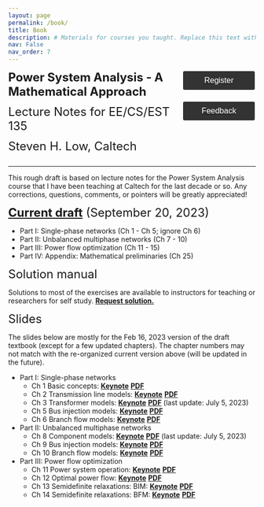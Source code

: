 ```yaml
---
layout: page
permalink: /book/
title: Book
description: # Materials for courses you taught. Replace this text with your description.
nav: False
nav_order: 7
---
```

<style>
    .styled-button {
        display: block;
        width: 150px; /* Fixed width */
        padding: 10px 20px;
        background-color: #333; /* Dark gray background */
        color: white; /* White text */
        text-align: center;
        text-decoration: none;
        font-size: 16px;
        border-radius: 5px;
        border: 2px solid white; /* White border */
        cursor: pointer;
        transition: background-color 0.3s, color 0.3s; /* Smooth transition */
        margin-bottom: 20px; /* Margin between buttons */
    }

    /* Button hover effect */
    .styled-button:hover {
        background-color: white; /* White background on hover */
        color: black; /* Black text on hover */
    }
</style>
<div id="container" style="display: flex; justify-content: space-between; align-items: flex-start; text-align: left;">
    <div id="content" style="flex: 1;">
        <div id="jump1" style="margin-bottom: 12px;">
            <font size='5.5' id="OPF"><b>Power System Analysis - A Mathematical Approach</b></font>
        </div>
        <div id="jump2" style="margin-bottom: 12px;">
            <font size='5.5' id="OPF">Lecture Notes for EE/CS/EST 135</font>
        </div>
        <div id="jump3" style="margin-bottom: 12px;">
            <font size='5.5' id="OPF">Steven H. Low, Caltech</font>
        </div>
    </div>
    <div id="buttons" style="flex: 0; display: flex; flex-direction: column; align-items: center;">
        <a href="https://form.jotform.com/221144847455155" target="_blank">
        <button class="styled-button">Register</button>
        </a>
        <a href="https://form.jotform.com/220081838982159" target="_blank">
        <button class="styled-button">Feedback</button>
        </a>
    </div>
</div>
<hr>

This rough draft is based on lecture notes for the Power System Analysis course that I have been teaching at Caltech for the last decade or so. Any corrections, questions, comments, or pointers will be greatly appreciated!

<div id="jump1" style="margin-bottom: 12px;"><font size='5.5' id = "OPF"><a target = "_blank" href='../assets/pdf/Low-201909-ee135Notes-Ch1toCh15AppNoSol-20230920.pdf'><b>Current draft</b></a> (September 20, 2023)</font></div>

- Part I: Single-phase networks (Ch 1 - Ch 5; ignore Ch 6)
- Part II: Unbalanced multiphase networks (Ch 7 - 10)
- Part III: Power flow optimization (Ch 11 - 15)
- Part IV: Appendix: Mathematical preliminaries (Ch 25)

<div id="jump1" style="margin-bottom: 12px;"><font size='5.5' id = "OPF">Solution manual</font></div>

Solutions to most of the exercises are available to instructors for teaching or researchers for self study.  <a target = "_blank" href='https://form.jotform.com/230617373015146'><b>Request solution.</b></a>

<div id="jump1" style="margin-bottom: 12px;"><font size='5.5' id = "OPF">Slides</font></div>

The slides below are mostly for the Feb 16, 2023 version of the draft textbook (except for a few updated chapters).  The chapter numbers may not match with the re-organized current version above (will be updated in the future).

- Part I: Single-phase networks
    - Ch 1 Basic concepts: <a target = "_blank" href='../assets/keynotes/Low-Ch1-BasicConcepts-202109.key'><b>Keynote</b></a>  <a target = "_blank" href='../assets/book/Low-Ch1-BasicConcepts-202209.pdf'><b>PDF</b></a> 
    - Ch 2 Transmission line models: <a target = "_blank" href='../assets/keynotes/Low-Ch2-LineModels-202109.key'><b>Keynote</b></a>  <a target = "_blank" href='../assets/book/Low-Ch2-LineModels-202109.pdf'><b>PDF</b></a> 
    - Ch 3 Transformer models: <a target = "_blank" href='../assets/keynotes/Low-Ch3-Transformers-202109.key'><b>Keynote</b></a>  <a target = "_blank" href='../assets/book/Low-Ch3-Transformers-202307.pdf'><b>PDF</b></a>  (last update: July 5, 2023)
    - Ch 5 Bus injection models: <a target = "_blank" href='../assets/keynotes/Low-Ch5-BIM-202109.key'><b>Keynote</b></a>  <a target = "_blank" href='../assets/book/Low-Ch5-BIM-202210.pdf'><b>PDF</b></a> 
    - Ch 6 Branch flow models: <a target = "_blank" href='../assets/keynotes/Low-Ch6-BFM-202109.key'><b>Keynote</b></a>  <a target = "_blank" href='../assets/book/Low-Ch6-BFM-202211.pdf'><b>PDF</b></a> 
- Part II: Unbalanced multiphase networks
    - Ch 8 Component models: <a target = "_blank" href='../assets/keynotes/Low-Ch8-Unbalanced-Components-202208.key'><b>Keynote</b></a>  <a target = "_blank" href='../assets/book/Low-Ch8-Unbalanced-Components-202307.pdf'><b>PDF</b></a>  (last update: July 5, 2023)
    - Ch 9 Bus injection models: <a target = "_blank" href='../assets/keynotes/Low-Ch9-Unbalanced-BIM-202208.key'><b>Keynote</b></a>  <a target = "_blank" href='../assets/book/Low-Ch9-Unbalanced-BIM-202211.pdf'><b>PDF</b></a> 
    - Ch 10 Branch flow models: <a target = "_blank" href='../assets/keynotes/Low-Ch10-Unbalanced-BFM-202208.key'><b>Keynote</b></a>  <a target = "_blank" href='../assets/book/Low-Ch10-Unbalanced-BFM-202212.pdf'><b>PDF</b></a> 
- Part III: Power flow optimization
    - Ch 11 Power system operation: <a target = "_blank" href='../assets/keynotes/Low-Ch11-PSOperation-202109.key'><b>Keynote</b></a>  <a target = "_blank" href='../assets/book/Low-Ch11-PSOperation-202212.pdf'><b>PDF</b></a> 
    - Ch 12 Optimal power flow: <a target = "_blank" href='../assets/keynotes/Low-Ch12-OPF-202301.key'><b>Keynote</b></a>  <a target = "_blank" href='../assets/book/Low-Ch12-OPF-202301.pdf'><b>PDF</b></a> 
    - Ch 13 Semidefinite relaxations: BIM: <a target = "_blank" href='../assets/keynotes/Low-Ch13-BIMrelaxation-202301.key'><b>Keynote</b></a>  <a target = "_blank" href='../assets/book/Low-Ch13-BIMrelaxation-202302.pdf'><b>PDF</b></a> 
    - Ch 14 Semidefinite relaxations: BFM: <a target = "_blank" href='../assets/keynotes/Low-Ch14-BFMrelaxation-202302.key'><b>Keynote</b></a>  <a target = "_blank" href='../assets/book/Low-Ch14-BFMrelaxation-202302.pdf'><b>PDF</b></a> 
